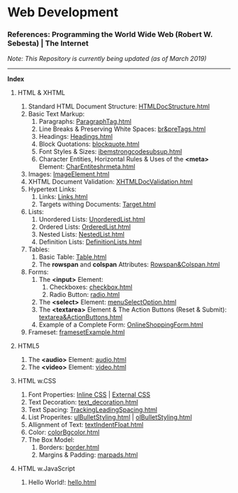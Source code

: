# Web Development

### References: Programming the World Wide Web (Robert W. Sebesta) | The Internet

*Note: This Repository is currently being updated (as of March 2019)*

<hr/>

**Index**
1. HTML & XHTML
   1. Standard HTML Document Structure: [HTMLDocStructure.html](https://github.com/Ch-sriram/Web-Development-I/blob/master/HTML%20%26%20XHTML/HTMLDocStructure.html)
   2. Basic Text Markup: 
      1. Paragraphs: [ParagraphTag.html](https://github.com/Ch-sriram/Web-Development-I/blob/master/HTML%20%26%20XHTML/ParagraphTag.html)
      2. Line Breaks & Preserving White Spaces: [br&preTags.html](https://github.com/Ch-sriram/Web-Development-I/blob/master/HTML%20%26%20XHTML/br%26preTags.html)
      3. Headings: [Headings.html](https://github.com/Ch-sriram/Web-Development-I/blob/master/HTML%20%26%20XHTML/Headings.html)
      4. Block Quotations: [blockquote.html](https://github.com/Ch-sriram/Web-Development-I/blob/master/HTML%20%26%20XHTML/blockquote.html)
      5. Font Styles & Sizes: [ibemstrongcodesubsup.html](https://github.com/Ch-sriram/Web-Development-I/blob/master/HTML%20%26%20XHTML/ibemstrongcodesubsup.html)
      6. Character Entities, Horizontal Rules & Uses of the **&lt;meta>** Element: [CharEntiteshrmeta.html](https://github.com/Ch-sriram/Web-Development-I/blob/master/HTML%20%26%20XHTML/CharEntiteshrmeta.html)
   3. Images: [ImageElement.html](https://github.com/Ch-sriram/Web-Development-I/blob/master/HTML%20%26%20XHTML/ImageElement.html)
   4. XHTML Document Validation: [XHTMLDocValidation.html](https://github.com/Ch-sriram/Web-Development-I/blob/master/HTML%20%26%20XHTML/XHTMLDocValidation.html)
   5. Hypertext Links: 
      1. Links: [Links.html](https://github.com/Ch-sriram/Web-Development-I/blob/master/HTML%20%26%20XHTML/Links.html)
      2. Targets withing Documents: [Target.html](https://github.com/Ch-sriram/Web-Development-I/blob/master/HTML%20%26%20XHTML/Target.html)
   6. Lists: 
      1. Unordered Lists: [UnorderedList.html](https://github.com/Ch-sriram/Web-Development-I/blob/master/HTML%20%26%20XHTML/UnorderedList.html)
      2. Ordered Lists: [OrderedList.html](https://github.com/Ch-sriram/Web-Development-I/blob/master/HTML%20%26%20XHTML/OrderedList.html)
      3. Nested Lists: [NestedList.html](https://github.com/Ch-sriram/Web-Development-I/blob/master/HTML%20%26%20XHTML/NestedList.html)
      4. Definition Lists: [DefinitionLists.html](https://github.com/Ch-sriram/Web-Development-I/blob/master/HTML%20%26%20XHTML/DefinitionLists.html)
   7. Tables: 
      1. Basic Table: [Table.html](https://github.com/Ch-sriram/Web-Development-I/blob/master/HTML%20%26%20XHTML/Table.html)
      2. The **rowspan** and **colspan** Attributes: [Rowspan&Colspan.html](https://github.com/Ch-sriram/Web-Development-I/blob/master/HTML%20%26%20XHTML/Rowspan%26Colspan.html)
   8. Forms: 
       1. The **&lt;input>** Element: 
          1. Checkboxes: [checkbox.html](https://github.com/Ch-sriram/Web-Development-I/blob/master/HTML%20%26%20XHTML/checkbox.html)
          2. Radio Button: [radio.html](https://github.com/Ch-sriram/Web-Development-I/blob/master/HTML%20%26%20XHTML/radio.html)
       2. The **&lt;select>** Element: [menuSelectOption.html](https://github.com/Ch-sriram/Web-Development-I/blob/master/HTML%20%26%20XHTML/menuSelectOption.html)
       3. The **&lt;textarea>** Element & The Action Buttons (Reset & Submit): [textarea&ActionButtons.html](https://github.com/Ch-sriram/Web-Development-I/blob/master/HTML%20%26%20XHTML/textarea%26ActionButtons.html)
       4. Example of a Complete Form: [OnlineShoppingForm.html](https://github.com/Ch-sriram/Web-Development-I/blob/master/HTML%20%26%20XHTML/OnlineShoppingForm.html)
   9. Frameset: [framesetExample.html](https://github.com/Ch-sriram/Web-Development-I/blob/master/HTML%20%26%20XHTML/framesetExample.html)
   
2. HTML5
   1. The **&lt;audio>** Element: [audio.html](https://github.com/Ch-sriram/Web-Development-I/blob/master/HTML5/audio.html)
   2. The **&lt;video>** Element: [video.html](https://github.com/Ch-sriram/Web-Development-I/blob/master/HTML5/video.html)

3. HTML w.CSS
   1. Font Properties: [Inline CSS](https://github.com/Ch-sriram/Web-Development-I/blob/master/HTML%20with%20CSS/fonts.html) | [External CSS](https://github.com/Ch-sriram/Web-Development-I/blob/master/HTML%20with%20CSS/fonts_externalCSS.html)
   2. Text Decoration: [text_decoration.html](https://github.com/Ch-sriram/Web-Development-I/blob/master/HTML%20with%20CSS/text_decoration.html)
   3. Text Spacing: [TrackingLeadingSpacing.html](https://github.com/Ch-sriram/Web-Development-I/blob/master/HTML%20with%20CSS/TrackingLeadingSpacing.html)
   4. List Properites: [ulBulletStyling.html](https://github.com/Ch-sriram/Web-Development-I/blob/master/HTML%20with%20CSS/ulBulletStyling.html) | [olBulletStyling.html](https://github.com/Ch-sriram/Web-Development-I/blob/master/HTML%20with%20CSS/olBulletStyling.html)
   5. Allignment of Text: [textIndentFloat.html](https://github.com/Ch-sriram/Web-Development-I/blob/master/HTML%20with%20CSS/textIndentFloat.html)
   6. Color: [colorBgcolor.html](https://github.com/Ch-sriram/Web-Development-I/blob/master/HTML%20with%20CSS/colorBgcolor.html)
   7. The Box Model:
      1. Borders: [border.html](https://github.com/Ch-sriram/Web-Development-I/blob/master/HTML%20with%20CSS/border.html)
      2. Margins & Padding: [marpads.html](https://github.com/Ch-sriram/Web-Development-I/blob/master/HTML%20with%20CSS/marpads.html)

4. HTML w.JavaScript
   1. Hello World!: [hello.html](https://github.com/Ch-sriram/Web-Development-I/blob/master/HTML%20with%20JavaScript/hello.html)
   


